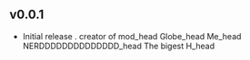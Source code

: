 
## v0.0.1
* Initial release .
    creator of mod_head
    Globe_head
    Me_head
    NERDDDDDDDDDDDDDD_head
    The bigest H_head